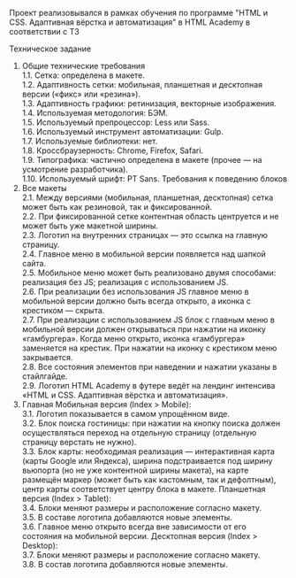 Проект реализовывался в рамках обучения по программе "HTML и CSS. Адаптивная вёрстка и автоматизация" в HTML Academy в соответствии с ТЗ

Техническое задание
1. Общие технические требования
<br>1.1. Сетка: определена в макете.
<br>1.2. Адаптивность сетки: мобильная, планшетная и десктопная версии («фикс» или «резина»).
<br>1.3. Адаптивность графики: ретинизация, векторные изображения.
<br>1.4. Используемая методология: БЭМ.
<br>1.5. Используемый препроцессор: Less или Sass.
<br>1.6. Используемый инструмент автоматизации: Gulp.
<br>1.7. Используемые библиотеки: нет.
<br>1.8. Кроссбраузерность: Chrome, Firefox, Safari.
<br>1.9. Типографика: частично определена в макете (прочее — на усмотрение разработчика).
<br>1.10. Используемый шрифт: PT Sans.
Требования к поведению блоков
2. Все макеты
<br>2.1. Между версиями (мобильная, планшетная, десктопная) сетка может быть как резиновой, так и фиксированной.
<br>2.2. При фиксированной сетке контентная область центруется и не может быть уже макетной ширины.
<br>2.3. Логотип на внутренних страницах — это ссылка на главную страницу.
<br>2.4. Главное меню в мобильной версии появляется над шапкой сайта.
<br>2.5. Мобильное меню может быть реализовано двумя способами:
реализация без JS;
реализация с использованием JS.
<br>2.6. При реализации без использования JS главное меню в мобильной версии должно быть всегда открыто, а иконка с крестиком — скрыта.
<br>2.7. При реализации с использованием JS блок с главным меню в мобильной версии должен открываться при нажатии на иконку «гамбургера». Когда меню открыто, иконка «гамбургера» заменяется на крестик. При нажатии на иконку с крестиком меню закрывается.
<br>2.8. Все состояния элементов при наведении и нажатии указаны в стайлгайде.
<br>2.9. Логотип HTML Academy в футере ведёт на лендинг интенсива «HTML и CSS. Адаптивная вёрстка и автоматизация».
3. Главная
Мобильная версия (Index > Mobile):
<br>3.1. Логотип показывается в самом упрощённом виде.
<br>3.2. Блок поиска гостиницы: при нажатии на кнопку поиска должен осуществляться переход на отдельную страницу (отдельную страницу верстать не нужно).
<br>3.3. Блок карты: необходимая реализация — интерактивная карта (карты Google или Яндекса), ширина подстраивается под ширину вьюпорта (но не уже контентной ширины макета), на карте размещён маркер (может быть как кастомным, так и дефолтным), центр карты соответствует центру блока в макете.
Планшетная версия (Index > Tablet):
<br>3.4. Блоки меняют размеры и расположение согласно макету.
<br>3.5. В составе логотипа добавляются новые элементы.
<br>3.6. Главное меню открыто всегда вне зависимости от его состояния на мобильной версии.
Десктопная версия (Index > Desktop):
<br>3.7. Блоки меняют размеры и расположение согласно макету.
<br>3.8. В состав логотипа добавляются новые элементы.
